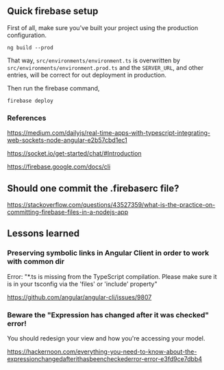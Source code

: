 ## Quick firebase setup

First of all, make sure you've built your project using the production configuration.

```console
ng build --prod
```

That way, `src/environments/environment.ts` is overwritten by `src/environments/environment.prod.ts` and the `SERVER_URL`, and other entries, will be correct for out deployment in production.

Then run the firebase command,

```console
firebase deploy
```

### References

https://medium.com/dailyjs/real-time-apps-with-typescript-integrating-web-sockets-node-angular-e2b57cbd1ec1

https://socket.io/get-started/chat/#Introduction

https://firebase.google.com/docs/cli

## Should one commit the .firebaserc file?

https://stackoverflow.com/questions/43527359/what-is-the-practice-on-committing-firebase-files-in-a-nodejs-app

## Lessons learned

### Preserving symbolic links in Angular Client in order to work with common dir

Error: "*.ts is missing from the TypeScript compilation. Please make sure it is in your tsconfig via the 'files' or 'include' property"

https://github.com/angular/angular-cli/issues/9807

### Beware the "Expression has changed after it was checked" error!

You should redesign your view and how you're accessing your model.

https://hackernoon.com/everything-you-need-to-know-about-the-expressionchangedafterithasbeencheckederror-error-e3fd9ce7dbb4

